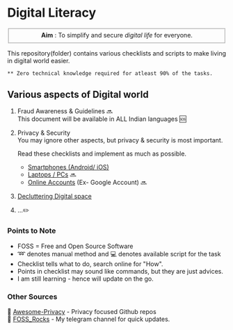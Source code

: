 # Digital Literacy

<fieldset><center><b>Aim</b> : To simplify and secure <i>digital life</i> for everyone.</center></fieldset>

This repository(folder) contains various checklists and scripts to make
living in digital world easier.

`** Zero technical knowledge required for atleast 90% of the tasks.`

## Various aspects of Digital world

1. Fraud Awareness & Guidelines :soon:  
   This document will be available in ALL Indian languages :sos:

1. Privacy & Security  
   You may ignore other aspects, but privacy & security is most important.

   Read these checklists and implement as much as possible.

   - [Smartphones (Android/ iOS)][mobile]
   - [Laptops / PCs][pc] :soon:
   - [Online Accounts][online] (Ex- Google Account) :soon:

1. [Decluttering Digital space][declutter]

1. ...:pencil2:

### Points to Note

- FOSS = Free and Open Source Software
- :loop: denotes manual method and :computer: denotes available script for the task
- Checklist tells what to do, search online for "How".
- Points in checklist may sound like commands, but they are just advices.
- I am still learning - hence will update on the go.

### Other Sources

:pushpin: [Awesome-Privacy] - Privacy focused Github repos  
:pushpin: [FOSS_Rocks] - My telegram channel for quick updates.

[//]: # "General"
[awesome-privacy]: ../search?q=awesome-privacy
[foss_rocks]: https://t.me/fossrocks
[//]: # "From my repo"
[declutter]: ../blob/main/mds/Decluttering.md
[fraud]: ../blob/main/mds/Fraud.md
[mobile]: ../blob/main/mds/Smartphone%20Checklist.md
[online]: ../blob/main/mds/Online.md
[pc]: ../blob/main/mds/Laptop%20Checklist.md
